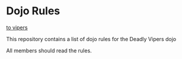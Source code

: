 Dojo Rules
==========
[to vipers](https://github.com/deadlyvipers")

This repository contains a list of dojo rules for the Deadly Vipers dojo

All members should read the rules.
